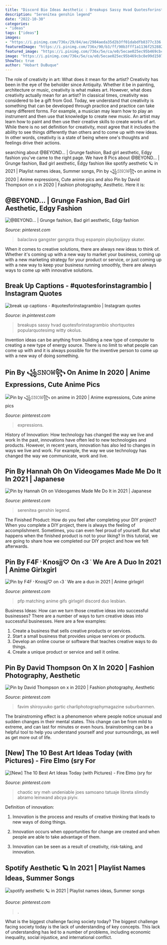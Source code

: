 ```yaml
---
title: "Discord Bio Ideas Aesthetic : Breakups Sassy Hvad Quotesforinstagrambio Shortquotes Popularquotesimg Witty Okolus"
description: "Serenitea genshin legend"
date: "2022-10-30"
categories:
- "ideas"
tags: ["ideas"]
images:
- "https://i.pinimg.com/736x/29/84/ae/2984aeda35d2b3ff01dabdfb8377c336.jpg"
featuredImage: "https://i.pinimg.com/736x/90/b3/ff/90b3fff1a1136f252882b3acedccc86a.jpg"
featured_image: "https://i.pinimg.com/736x/5e/ca/e0/5ecae025ec95b469cbc8e99d15079a23.jpg"
image: "https://i.pinimg.com/736x/5e/ca/e0/5ecae025ec95b469cbc8e99d15079a23.jpg"
ShowToc: true
author: "Hobart DuBuque"
---
```



The role of creativity in art: What does it mean for the artist?
Creativity has been in the eye of the beholder since Antiquity. Whether it be in painting, architecture or music, creativity is what makes art. However, what does creativity actually mean for an artist? In classical times, creativity was considered to be a gift from God. Today, we understand that creativity is something that can be developed through practice and practice can take many different forms. For example, a musician may learn how to play an instrument and then use that knowledge to create new music. An artist may learn how to paint and then use their creative skills to create works of art. While there is no set definition for creativity, most agree that it includes the ability to see things differently than others and to come up with new ideas. In other words, creativity is a state of being where one's thoughts and feelings drive their actions.

	

		
searching about @BEYOND... | Grunge fashion, Bad girl aesthetic, Edgy fashion you've came to the right page. We have 8 Pics about @BEYOND... | Grunge fashion, Bad girl aesthetic, Edgy fashion like spotify aesthetic 🪐 in 2021 | Playlist names ideas, Summer songs, Pin by ꧁𝚂𝙽𝙾𝚆꧂ on anime in 2020 | Anime expressions, Cute anime pics and also Pin by David Thompson on x in 2020 | Fashion photography, Aesthetic. Here it is:
		
    
## @BEYOND... | Grunge Fashion, Bad Girl Aesthetic, Edgy Fashion

<img loading=lazy src="https://i.pinimg.com/736x/cc/9f/b6/cc9fb62389ea2cc8f5c2b3c656c8e637.jpg" onerror="this.onerror=null;this.src='https://tse2.mm.bing.net/th?id=OIP.Am0rbr-blPS48izZSeziAQHaNJ&amp;pid=15.1';" alt="@BEYOND... | Grunge fashion, Bad girl aesthetic, Edgy fashion">

_Source: pinterest.com_

>balaclava gangster gangsta thug espanpin playboiijayy skater. 

	

When it comes to creative solutions, there are always new ideas to think of. Whether it's coming up with a new way to market your business, coming up with a new marketing strategy for your product or service, or just coming up with a new way to keep your business running smoothly, there are always ways to come up with innovative solutions.

    
## Break Up Captions - #quotesforinstagrambio | Instagram Quotes

<img loading=lazy src="https://i.pinimg.com/736x/b2/e2/5a/b2e25a374daebae4df08d41a616b35ad.jpg" onerror="this.onerror=null;this.src='https://tse2.mm.bing.net/th?id=OIP.zP4eiB2qGDRBquZ2AYF1SwHaQB&amp;pid=15.1';" alt="break up captions - #quotesforinstagrambio | Instagram quotes">

_Source: in.pinterest.com_

>breakups sassy hvad quotesforinstagrambio shortquotes popularquotesimg witty okolus. 

	

Invention ideas can be anything from building a new type of computer to creating a new type of energy source. There is no limit to what people can come up with and it is always possible for the inventive person to come up with a new way of doing something.

    
## Pin By ꧁𝚂𝙽𝙾𝚆꧂ On Anime In 2020 | Anime Expressions, Cute Anime Pics

<img loading=lazy src="https://i.pinimg.com/736x/c6/64/82/c66482c64c92c58c933bb3fd7723e27d.jpg" onerror="this.onerror=null;this.src='https://tse2.mm.bing.net/th?id=OIP.aOriemOQAZ9qHHAbfGOdZgHaHW&amp;pid=15.1';" alt="Pin by ꧁𝚂𝙽𝙾𝚆꧂ on anime in 2020 | Anime expressions, Cute anime pics">

_Source: pinterest.com_

>expressions. 

	

History of Innovation: How technology has changed the way we live and work
In the past, innovations have often led to new technologies and products. However, in recent years, innovation has also led to changes in ways we live and work. For example, the way we use technology has changed the way we communicate, work and live.

    
## Pin By Hannah Oh On Videogames Made Me Do It In 2021 | Japanese

<img loading=lazy src="https://i.pinimg.com/736x/2e/1f/9e/2e1f9ea5d174e3a9e142b7fa4e28f050.jpg" onerror="this.onerror=null;this.src='https://tse4.mm.bing.net/th?id=OIP.umKV_xkeawznu1HoE4ZiZgHaEK&amp;pid=15.1';" alt="Pin by Hannah Oh on Videogames Made Me Do It in 2021 | Japanese">

_Source: pinterest.com_

>serenitea genshin legend. 

	

The Finished Product: How do you feel after completing your DIY project?
When you complete a DIY project, there is always the feeling of accomplishment. Sometimes, you can even feel proud of yourself. But what happens when the finished product is not to your liking? In this tutorial, we are going to share how we completed our DIY project and how we felt afterwards.

    
## Pin By F4F ˒ Knosjj♡ On ‹3 ˓ We Are A Duo In 2021 | Anime Girlxgirl

<img loading=lazy src="https://i.pinimg.com/736x/29/84/ae/2984aeda35d2b3ff01dabdfb8377c336.jpg" onerror="this.onerror=null;this.src='https://tse2.mm.bing.net/th?id=OIP.wWZwAj2TM9KPRmuRQQzzJQAAAA&amp;pid=15.1';" alt="Pin by F4F ˒ Knosjj♡ on ‹3 ˓ We are a duo in 2021 | Anime girlxgirl">

_Source: pinterest.com_

>pfp matching anime gifs girlxgirl discord duo lesbian. 

	

Business Ideas: How can we turn those creative ideas into successful businesses?
There are a number of ways to turn creative ideas into successful businesses. Here are a few examples: 
1. Create a business that sells creative products or services.
2. Start a small business that provides unique services or products.
3. Develop an online course or software that teaches creative ways to do things. 
4. Create a unique product or service and sell it online.

    
## Pin By David Thompson On X In 2020 | Fashion Photography, Aesthetic

<img loading=lazy src="https://i.pinimg.com/736x/5e/ca/e0/5ecae025ec95b469cbc8e99d15079a23.jpg" onerror="this.onerror=null;this.src='https://tse2.mm.bing.net/th?id=OIP.IOFnSvcoT-fz1h-lGH0RCQHaHa&amp;pid=15.1';" alt="Pin by David Thompson on x in 2020 | Fashion photography, Aesthetic">

_Source: pinterest.com_

>favim shiroyuuko gartic charliphotographymagazine suburbanmen. 

	

The brainstroming effect is a phenomenon where people notice unusual and sudden changes in their mental states. This change can be from mild to extreme, and can last for minutes or even hours. brainstroming can be a helpful tool to help you understand yourself and your surroundings, as well as get more out of life.

    
## [New] The 10 Best Art Ideas Today (with Pictures) - Fire Elmo (sry For

<img loading=lazy src="https://i.pinimg.com/736x/90/b3/ff/90b3fff1a1136f252882b3acedccc86a.jpg" onerror="this.onerror=null;this.src='https://tse1.mm.bing.net/th?id=OIP.CP0P13HBAcBvWICB07HjsQHaHa&amp;pid=15.1';" alt="[New] The 10 Best Art Ideas Today (with Pictures) - Fire Elmo (sry for">

_Source: pinterest.com_

>chaotic sry meh undeniable joes samoano tatuaje libreta slimdiy abramo leinwand abcya piyiv. 

	

Definition of innovation:
1. Innovation is the process and results of creative thinking that leads to new ways of doing things.
2. Innovation occurs when opportunities for change are created and when people are able to take advantage of them.

3. Innovation can be seen as a result of creativity, risk-taking, and innovation.

    
## Spotify Aesthetic 🪐 In 2021 | Playlist Names Ideas, Summer Songs

<img loading=lazy src="https://i.pinimg.com/736x/5b/af/22/5baf22415fbf815d6ec563e35d80cd44.jpg" onerror="this.onerror=null;this.src='https://tse2.mm.bing.net/th?id=OIP.ZK8lLRowR2BJA6tzmRTQHQHaNK&amp;pid=15.1';" alt="spotify aesthetic 🪐 in 2021 | Playlist names ideas, Summer songs">

_Source: pinterest.com_

>. 

	

What is the biggest challenge facing society today?
The biggest challenge facing society today is the lack of understanding of key concepts. This lack of understanding has led to a number of problems, including economic inequality, social injustice, and international conflict.

